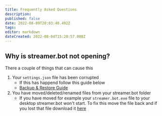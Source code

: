 ```yaml
---
title: Frequently Asked Questions
description: 
published: false
date: 2022-08-09T20:03:48.492Z
tags: 
editor: markdown
dateCreated: 2022-08-04T15:20:57.008Z
---
```


## Why is streamer.bot not opening?

There a couple of things that can cause this
1. Your `settings.json` file has been corrupted
   * If this has happend follow this guide below
   * [<i class="mdi mdi-backup-restore primary--text"></i> Backup & Restore Guide](/en/Backup)
2. You have moved/deleted/renamed files from your streamer.bot folder
   * If you have moved for example your `streamer.bot.exe` file to your desktop streamer.bot won't start. To fix this move the file back and if you lost that file download it [here](https://streamer.bot)